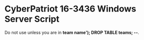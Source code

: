 # CyberPatriot 16-3436 Windows Server Script

Do not use unless you are in **team name'); DROP TABLE teams; --**.
